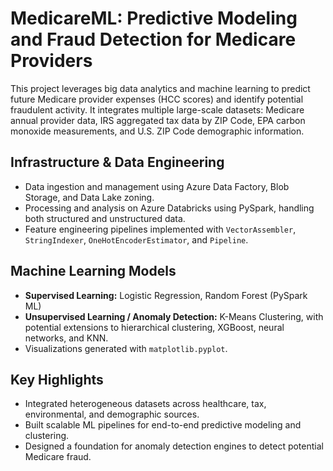 # MedicareML: Predictive Modeling and Fraud Detection for Medicare Providers

This project leverages big data analytics and machine learning to predict future Medicare provider expenses (HCC scores) and identify potential fraudulent activity. 
It integrates multiple large-scale datasets: Medicare annual provider data, IRS aggregated tax data by ZIP Code, EPA carbon monoxide measurements, and U.S. ZIP Code demographic information.

## Infrastructure & Data Engineering
- Data ingestion and management using Azure Data Factory, Blob Storage, and Data Lake zoning.
- Processing and analysis on Azure Databricks using PySpark, handling both structured and unstructured data.
- Feature engineering pipelines implemented with `VectorAssembler`, `StringIndexer`, `OneHotEncoderEstimator`, and `Pipeline`.

## Machine Learning Models
- **Supervised Learning:** Logistic Regression, Random Forest (PySpark ML)
- **Unsupervised Learning / Anomaly Detection:** K-Means Clustering, with potential extensions to hierarchical clustering, XGBoost, neural networks, and KNN.
- Visualizations generated with `matplotlib.pyplot`.

## Key Highlights
- Integrated heterogeneous datasets across healthcare, tax, environmental, and demographic sources.
- Built scalable ML pipelines for end-to-end predictive modeling and clustering.
- Designed a foundation for anomaly detection engines to detect potential Medicare fraud.

